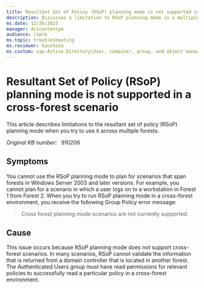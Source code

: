 ```yaml
---
title: Resultant Set of Policy (RSoP) planning mode is not supported in a cross-forest scenario
description: Discusses a limitation to RSoP planning mode in a multiple-forest scenario.
ms.date: 12/26/2023
manager: dcscontentpm
audience: itpro
ms.topic: troubleshooting
ms.reviewer: kaushika
ms.custom: sap:Active Directory\User, computer, group, and object management, csstroubleshoot
---
```

# Resultant Set of Policy (RSoP) planning mode is not supported in a cross-forest scenario

This article describes limitations to the resultant set of policy (RSoP) planning mode when you try to use it across multiple forests.

_Original KB number:_ &nbsp; 910206

## Symptoms

You cannot use the RSoP planning mode to plan for scenarios that span forests in Windows Server 2003 and later versions. For example, you cannot plan for a scenario in which a user logs on to a workstation in Forest 1 from Forest 2. When you try to run RSoP planning mode in a cross-forest environment, you receive the following Group Policy error message:

> Cross forest planning mode scenarios are not currently supported.

## Cause

This issue occurs because RSoP planning mode does not support cross-forest scenarios. In many scenarios, RSoP cannot validate the information that is returned from a domain controller that is located in another forest. The Authenticated Users group must have read permissions for relevant policies to successfully read a particular policy in a cross-forest environment.
